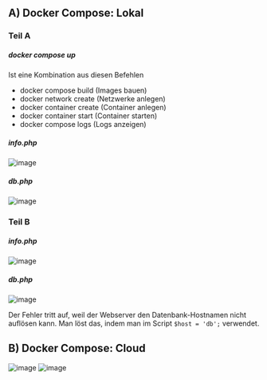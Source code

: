 ## A) Docker Compose: Lokal 
### Teil A
##### docker compose up
Ist eine Kombination aus diesen Befehlen
- docker compose build (Images bauen)
- docker network create (Netzwerke anlegen)
- docker container create (Container anlegen)
- docker container start (Container starten)
- docker compose logs (Logs anzeigen)


##### info.php
![image](https://github.com/user-attachments/assets/3d53098a-cf51-4c0d-8380-eee35b9096a2)


##### db.php
![image](https://github.com/user-attachments/assets/b10edf6d-bc03-424a-aab2-6f28fe779dc3)


### Teil B

##### info.php
![image](https://github.com/user-attachments/assets/630e5b5d-cdb5-417d-981d-9aeed97d244c)

##### db.php
![image](https://github.com/user-attachments/assets/21a9221c-e3dc-48f8-9d3e-6fe752ed8e1a)

Der Fehler tritt auf, weil der Webserver den Datenbank-Hostnamen nicht auflösen kann. Man löst das, indem man im Script `$host = 'db';` verwendet.




## B) Docker Compose: Cloud

![image](https://github.com/user-attachments/assets/bbd061bc-4986-4ac7-8ff1-fc38cb85c65d)
![image](https://github.com/user-attachments/assets/6d6035be-fe30-41ce-aff5-1039aa5bcba9)
